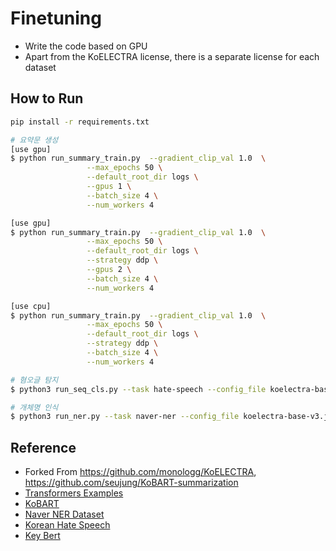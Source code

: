 # Finetuning

- Write the code based on GPU
- Apart from the KoELECTRA license, there is a separate license for each dataset

## How to Run

```bash
pip install -r requirements.txt

# 요약문 생성
[use gpu]
$ python run_summary_train.py  --gradient_clip_val 1.0  \
                 --max_epochs 50 \
                 --default_root_dir logs \
                 --gpus 1 \
                 --batch_size 4 \
                 --num_workers 4

[use gpu]
$ python run_summary_train.py  --gradient_clip_val 1.0  \
                 --max_epochs 50 \
                 --default_root_dir logs \
                 --strategy ddp \
                 --gpus 2 \
                 --batch_size 4 \
                 --num_workers 4

[use cpu]
$ python run_summary_train.py  --gradient_clip_val 1.0  \
                 --max_epochs 50 \
                 --default_root_dir logs \
                 --strategy ddp \
                 --batch_size 4 \
                 --num_workers 4

# 혐오글 탐지
$ python3 run_seq_cls.py --task hate-speech --config_file koelectra-base-v3.json

# 개체명 인식
$ python3 run_ner.py --task naver-ner --config_file koelectra-base-v3.json
```

## Reference
- Forked From https://github.com/monologg/KoELECTRA, https://github.com/seujung/KoBART-summarization
- [Transformers Examples](https://github.com/huggingface/transformers/blob/master/examples/README.md)
- [KoBART](https://github.com/SKT-AI/KoBART)
- [Naver NER Dataset](https://github.com/naver/nlp-challenge)
- [Korean Hate Speech](https://github.com/kocohub/korean-hate-speech)
- [Key Bert](https://github.com/ukairia777/tensorflow-nlp-tutorial/tree/main/19.%20Topic%20Modeling%20(LDA%2C%20BERT-Based))
